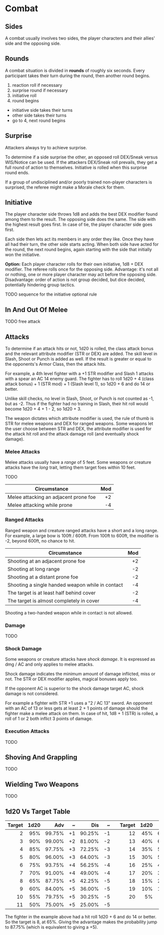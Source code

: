 
<!-- SKIP -->


# Combat

## Sides

A combat usually involves two sides, the player characters and their allies' side and the opposing side.

## Rounds

A combat situation is divided in **rounds** of roughly six seconds. Every participant takes their turn during the round, then another round begins.

1. reaction roll if necessary
2. surprise round if necessary
3. initiative roll
4. round begins
  * initiative side takes their turns
  * other side takes their turns
  * go to 4, next round begins

## Surprise

Attackers always try to achieve surprise.

To determine if a side surprise the other, an opposed roll DEX/Sneak versus WIS/Notice can be used. If the attackers DEX/Sneak roll prevails, they get a full round of action to themselves. Initiative is rolled when this surprise round ends.

If a group of undisciplined and/or poorly trained non-player characters is surprised, the referee might make a Morale check for them.

<!-- PAGE BREAK combat -->

## Initiative

The player character side throws 1d8 and adds the best DEX modifier found among them to the result. The opposing side does the same. The side with the highest result goes first. In case of tie, the player character side goes first.

Each side then lets act its members in any order they like. Once they have all had their turn, the other side starts acting. When both side have acted for the round, the next round begins, again starting with the side that initially won the initiative.

**Option:** Each player character rolls for their own initiative, 1d8 + DEX modifier. The referee rolls once for the opposing side. Advantage: it's not all or nothing, one or more player character may act before the opposing side. Disadvantage: order of action is not group decided, but dice decided, potentially hindering group tactics.

TODO sequence for the initiative optional rule

## In And Out Of Melee

TODO free attack

## Attacks

To determine if an attack hits or not, 1d20 is rolled, the class attack bonus and the relevant attribute modifier (STR or DEX) are added. The skill level in Slash, Shoot or Punch is added as well. If the result is greater or equal to the opponents's Armor Class, then the attack hits.

For example, a 4th level fighter with a +1 STR modifier and Slash 1 attacks with a spear an AC 14 enemy guard. The fighter has to roll 1d20 + 4 (class attack bonus) + 1 (STR mod) + 1 (Slash level 1), so 1d20 + 6 and do 14 or better.

Unlike skill checks, no level in Slash, Shoot, or Punch is not counted as -1, but as -2. Thus if the fighter had no training in Slash, their hit roll would become 1d20 + 4 + 1 - 2, so 1d20 + 3.

The weapon dictates which attribute modifier is used, the rule of thumb is STR for melee weapons and DEX for ranged weapons. Some weapons let the user choose between STR and DEX, the attribute modifier is used for the attack hit roll and the attack damage roll (and eventually shock damage).

<!-- PAGE BREAK combat -->

### Melee Attacks

Melee attacks usually have a _range_ of 5 feet. Some weapons or creature attacks have the _long_ trait, letting them target foes within 10 feet.

TODO

| Circumstance                          | Mod |
|---------------------------------------|----:|
| Melee attacking an adjacent prone foe |  +2 |
| Melee attacking while prone           |  -4 |

### Ranged Attacks

Ranged weapon and creature ranged attacks have a short and a long range. For example, a large bow is 100ft / 600ft. From 100ft to 600ft, the modifier is -2, beyond 600ft, no chance to hit.

| Circumstance                                     | Mod |
|--------------------------------------------------|----:|
| Shooting at an adjacent prone foe                |  +2 |
| Shooting at long range                           |  -2 |
| Shooting at a distant prone foe                  |  -2 |
| Shooting a single handed weapon while in contact |  -4 |
| The target is at least half behind cover         |  -2 |
| The target is almost completely in cover         |  -4 |

Shooting a two-handed weapon while in contact is not allowed.

### Damage

TODO

<!-- PAGE BREAK combat -->

### Shock Damage

Some weapons or creature attacks have _shock damage_. It is expressed as dmg / AC and only applies to melee attacks.

Shock damage indicates the minimum amount of damage inflicted, miss or not. The STR or DEX modifier applies, magical bonuses apply too.

If the opponent AC is superior to the shock damage target AC, shock damage is not considered.

For example a fighter with STR +1 uses a "2 / AC 13" sword. An opponent with an AC of 13 or less gets at least 2 + 1 points of damage should the fighter make a melee attack on them. In case of hit, 1d8 + 1 (STR) is rolled, a roll of 1 or 2 both inflict 3 points of damage.

### Execution Attacks

TODO

## Shoving And Grappling

TODO

## Wielding Two Weapons

TODO

<!-- PAGE BREAK combat -->

## 1d20 Vs Target Table

| Target | 1d20 |   Adv  |  ~ |   Dis  |  ~ |   | Target | 1d20 |   Adv  |  ~ |   Dis  |  ~ |
|-------:|-----:|-------:|---:|-------:|---:|---|-------:|-----:|-------:|---:|-------:|---:|
|      2 |  95% | 99.75% | +1 | 90.25% | -1 |   |     12 |  45% | 69.75% | +5 | 20.25% | -5 |
|      3 |  90% | 99.00% | +2 | 81.00% | -2 |   |     13 |  40% | 64.00% | +5 | 16.00% | -5 |
|      4 |  85% | 97.75% | +3 | 72.25% | -3 |   |     14 |  35% | 57.75% | +5 | 12.25% | -5 |
|      5 |  80% | 96.00% | +3 | 64.00% | -3 |   |     15 |  30% | 51.00% | +4 |  9.00% | -4 |
|      6 |  75% | 93.75% | +4 | 56.25% | -4 |   |     16 |  25% | 43.75% | +4 |  6.25% | -4 |
|      7 |  70% | 91.00% | +4 | 49.00% | -4 |   |     17 |  20% | 36.00% | +3 |  4.00% | -3 |
|      8 |  65% | 87.75% | +5 | 42.25% | -5 |   |     18 |  15% | 27.75% | +3 |  2.25% | -3 |
|      9 |  60% | 84.00% | +5 | 36.00% | -5 |   |     19 |  10% | 19.00% | +2 |  1.00% | -2 |
|     10 |  55% | 79.75% | +5 | 30.25% | -5 |   |     20 |   5% |  9.75% | +1 |  0.25% | -1 |
|     11 |  50% | 75.00% | +5 | 25.00% | -5 |   |        |      |        |    |        |    |

The fighter in the example above had a hit roll 1d20 + 6 and do 14 or better. So the target is 8, at 65%. Giving the advantage makes the probability jump to 87.75% (which is equivalent to giving a +5).

